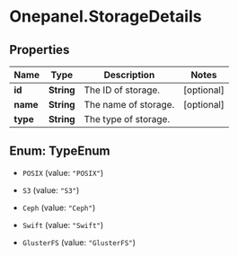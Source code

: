 # Onepanel.StorageDetails

## Properties
Name | Type | Description | Notes
------------ | ------------- | ------------- | -------------
**id** | **String** | The ID of storage. | [optional] 
**name** | **String** | The name of storage. | [optional] 
**type** | **String** | The type of storage. | 


<a name="TypeEnum"></a>
## Enum: TypeEnum


* `POSIX` (value: `"POSIX"`)

* `S3` (value: `"S3"`)

* `Ceph` (value: `"Ceph"`)

* `Swift` (value: `"Swift"`)

* `GlusterFS` (value: `"GlusterFS"`)




